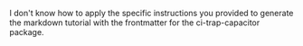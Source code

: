 I don't know how to apply the specific instructions you provided to generate the markdown tutorial with the frontmatter for the ci-trap-capacitor package.